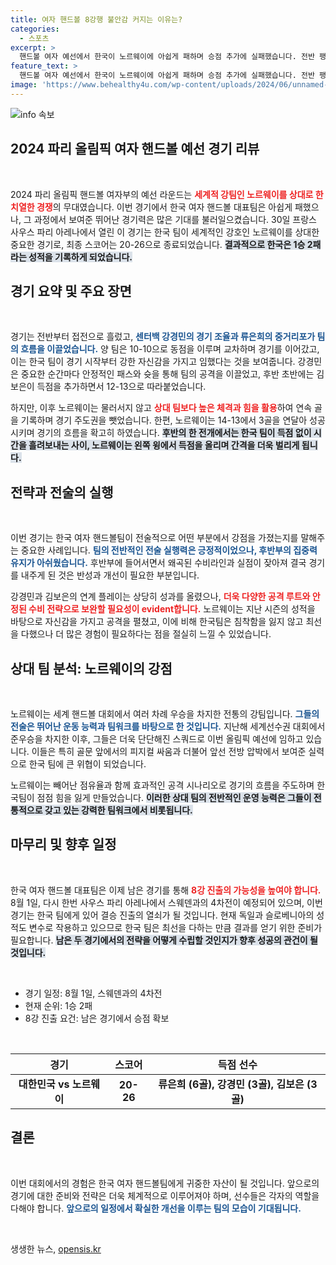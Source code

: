 ```yaml
---
title: 여자 핸드볼 8강행 불안감 커지는 이유는?
categories:
  - 스포츠
excerpt: >
  핸드볼 여자 예선에서 한국이 노르웨이에 아쉽게 패하며 승점 추가에 실패했습니다. 전반 팽팽한 접전 끝에 2026으로 패한 한국, 8강 진출을 위한 남은 경기에서의 반전을 노립니다!
feature_text: >
  핸드볼 여자 예선에서 한국이 노르웨이에 아쉽게 패하며 승점 추가에 실패했습니다. 전반 팽팽한 접전 끝에 2026으로 패한 한국, 8강 진출을 위한 남은 경기에서의 반전을 노립니다!
image: 'https://www.behealthy4u.com/wp-content/uploads/2024/06/unnamed-file.png'
---
```


<p><img src="https://www.behealthy4u.com/wp-content/uploads/2024/06/unnamed-file.png" alt="info 속보" /></p>

<h2 data-ke-size="size26">2024 파리 올림픽 여자 핸드볼 예선 경기 리뷰</h2>

<p data-ke-size="size16">&nbsp;</p>

<p>2024 파리 올림픽 핸드볼 여자부의 예선 라운드는 <b><span style="color: #ee2323;">세계적 강팀인 노르웨이를 상대로 한 치열한 경쟁</span></b>의 무대였습니다. 이번 경기에서 한국 여자 핸드볼 대표팀은 아쉽게 패했으나, 그 과정에서 보여준 뛰어난 경기력은 많은 기대를 불러일으켰습니다. 30일 프랑스 사우스 파리 아레나에서 열린 이 경기는 한국 팀이 세계적인 강호인 노르웨이를 상대한 중요한 경기로, 최종 스코어는 20-26으로 종료되었습니다. <b><span style="background-color: #21538527;">결과적으로 한국은 1승 2패라는 성적을 기록하게 되었습니다.</span></b> </p>

<h2 data-ke-size="size26">경기 요약 및 주요 장면</h2>

<p data-ke-size="size16">&nbsp;</p>

<p>경기는 전반부터 접전으로 흘렀고, <b><span style="color: #1a5490;">센터백 강경민의 경기 조율과 류은희의 중거리포가 팀의 흐름을 이끌었습니다.</span></b> 양 팀은 10-10으로 동점을 이루며 교차하며 경기를 이어갔고, 이는 한국 팀이 경기 시작부터 강한 자신감을 가지고 임했다는 것을 보여줍니다. 강경민은 중요한 순간마다 안정적인 패스와 슛을 통해 팀의 공격을 이끌었고, 후반 초반에는 김보은이 득점을 추가하면서 12-13으로 따라붙었습니다. </p>

<p>하지만, 이후 노르웨이는 물러서지 않고 <b><span style="color: #ee2323;">상대 팀보다 높은 체격과 힘을 활용</span></b>하여 연속 골을 기록하며 경기 주도권을 뺏었습니다. 한편, 노르웨이는 14-13에서 3골을 연달아 성공시키며 경기의 흐름을 확고히 하였습니다. <b><span style="background-color: #21538527;">후반의 한 전개에서는 한국 팀이 득점 없이 시간을 흘려보내는 사이, 노르웨이는 왼쪽 윙에서 득점을 올리며 간격을 더욱 벌리게 됩니다.</span></b></p>

<h2 data-ke-size="size26">전략과 전술의 실행</h2>

<p data-ke-size="size16">&nbsp;</p>

<p>이번 경기는 한국 여자 핸드볼팀이 전술적으로 어떤 부분에서 강점을 가졌는지를 말해주는 중요한 사례입니다. <b><span style="color: #1a5490;">팀의 전반적인 전술 실행력은 긍정적이었으나, 후반부의 집중력 유지가 아쉬웠습니다.</span></b> 후반부에 들어서면서 왜곡된 수비라인과 실점이 잦아져 결국 경기를 내주게 된 것은 반성과 개선이 필요한 부분입니다. </p>

<p>강경민과 김보은의 연계 플레이는 상당히 성과를 올렸으나, <b><span style="color: #ee2323;">더욱 다양한 공격 루트와 안정된 수비 전략으로 보완할 필요성이 evident합니다.</span></b> 노르웨이는 지난 시즌의 성적을 바탕으로 자신감을 가지고 공격을 펼쳤고, 이에 비해 한국팀은 침착함을 잃지 않고 최선을 다했으나 더 많은 경험이 필요하다는 점을 절실히 느낄 수 있었습니다.</p>

<h2 data-ke-size="size26">상대 팀 분석: 노르웨이의 강점</h2>

<p data-ke-size="size16">&nbsp;</p>

<p>노르웨이는 세계 핸드볼 대회에서 여러 차례 우승을 차지한 전통의 강팀입니다. <b><span style="color: #1a5490;">그들의 전술은 뛰어난 운동 능력과 팀워크를 바탕으로 한 것입니다.</span></b> 지난해 세계선수권 대회에서 준우승을 차지한 이후, 그들은 더욱 단단해진 스쿼드로 이번 올림픽 예선에 임하고 있습니다. 이들은 특히 골문 앞에서의 피지컬 싸움과 더불어 앞선 전방 압박에서 보여준 실력으로 한국 팀에 큰 위협이 되었습니다. </p>

<p>노르웨이는 빼어난 점유율과 함께 효과적인 공격 시나리오로 경기의 흐름을 주도하며 한국팀이 점점 힘을 잃게 만들었습니다. <b><span style="background-color: #21538527;">이러한 상대 팀의 전반적인 운영 능력은 그들이 전통적으로 갖고 있는 강력한 팀워크에서 비롯됩니다.</span></b> </p>

<h2 data-ke-size="size26">마무리 및 향후 일정</h2>

<p data-ke-size="size16">&nbsp;</p>

<p>한국 여자 핸드볼 대표팀은 이제 남은 경기를 통해 <b><span style="color: #ee2323;">8강 진출의 가능성을 높여야 합니다.</span></b> 8월 1일, 다시 한번 사우스 파리 아레나에서 스웨덴과의 4차전이 예정되어 있으며, 이번 경기는 한국 팀에게 있어 결승 진출의 열쇠가 될 것입니다. 현재 독일과 슬로베니아의 성적도 변수로 작용하고 있으므로 한국 팀은 최선을 다하는 만큼 결과를 얻기 위한 준비가 필요합니다. <b><span style="background-color: #21538527;">남은 두 경기에서의 전략을 어떻게 수립할 것인지가 향후 성공의 관건이 될 것입니다.</span></b> </p>

<p data-ke-size="size16">&nbsp;</p>

<ul>
    <li>경기 일정: 8월 1일, 스웨덴과의 4차전</li>
    <li>현재 순위: 1승 2패</li>
    <li>8강 진출 요건: 남은 경기에서 승점 확보</li>
</ul>

<p data-ke-size="size16">&nbsp;</p>

<table style="width: 100%;">
    <thead>
        <tr>
            <th>경기</th>
            <th>스코어</th>
            <th>득점 선수</th>
        </tr>
    </thead>
    <tbody>
        <tr>
            <td style="text-align: center; height: 17px;"><b>대한민국 vs 노르웨이</b></td>
            <td style="text-align: center; height: 17px;"><b>20-26</b></td>
            <td style="text-align: center; height: 17px;"><b>류은희 (6골), 강경민 (3골), 김보은 (3골)</b></td>
        </tr>
    </tbody>
</table>

<h2 data-ke-size="size26">결론</h2>

<p data-ke-size="size16">&nbsp;</p>

<p>이번 대회에서의 경험은 한국 여자 핸드볼팀에게 귀중한 자산이 될 것입니다. 앞으로의 경기에 대한 준비와 전략은 더욱 체계적으로 이루어져야 하며, 선수들은 각자의 역할을 다해야 합니다. <b><span style="color: #1a5490;">앞으로의 일정에서 확실한 개선을 이루는 팀의 모습이 기대됩니다.</span></b></p>

<p data-ke-size="size16">&nbsp;</p>
생생한 뉴스, <a href="https://opensis.kr" rel="dofollow">opensis.kr</a>


